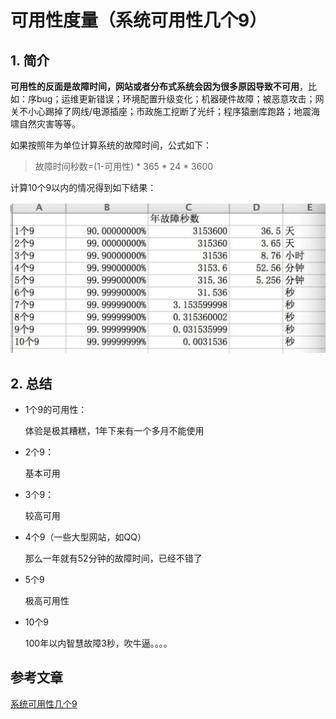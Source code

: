 # 可用性度量（系统可用性几个9）

## 1. 简介

**可用性的反面是故障时间，网站或者分布式系统会因为很多原因导致不可用**，比如：序bug；运维更新错误；环境配置升级变化；机器硬件故障；被恶意攻击；网关不小心踢掉了网线/电源插座；市政施工挖断了光纤；程序猿删库跑路；地震海啸自然灾害等等。

如果按照年为单位计算系统的故障时间，公式如下：

> 故障时间秒数=(1-可用性) * 365 * 24 * 3600

计算10个9以内的情况得到如下结果：

![image-20200213143457495](./img/image-20200213143457495.png)

## 2. 总结

- 1个9的可用性：

  体验是极其糟糕，1年下来有一个多月不能使用

- 2个9：

  基本可用

- 3个9：

  较高可用

- 4个9（一些大型网站，如QQ）

  那么一年就有52分钟的故障时间，已经不错了

- 5个9

  极高可用性

- 10个9

  100年以内智慧故障3秒，吹牛逼。。。。

## 参考文章

[系统可用性几个9](https://www.jianshu.com/p/30700b172947)